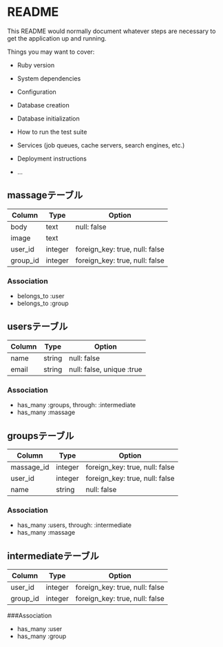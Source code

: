 # README

This README would normally document whatever steps are necessary to get the
application up and running.

Things you may want to cover:

* Ruby version

* System dependencies

* Configuration

* Database creation

* Database initialization

* How to run the test suite

* Services (job queues, cache servers, search engines, etc.)

* Deployment instructions

* ...

## massageテーブル
|Column|Type|Option|
|------|----|------|
|body|text|null: false|
|image|text||
|user_id|integer|foreign_key: true, null: false|
|group_id|integer|foreign_key: true, null: false|

### Association
- belongs_to :user
- belongs_to :group

## usersテーブル
|Column|Type|Option|
|------|----|------|
|name|string|null: false|
|email|string|null: false, unique :true|

### Association
- has_many :groups, through: :intermediate
- has_many :massage


## groupsテーブル
|Column|Type|Option|
|------|----|------|
|massage_id|integer|foreign_key: true, null: false|
|user_id|integer|foreign_key: true, null: false|
|name|string|null: false|

### Association
- has_many :users, through: :intermediate
- has_many :massage

## intermediateテーブル
|Column|Type|Option|
|------|----|------|
|user_id|integer|foreign_key: true, null: false|
|group_id|integer|foreign_key: true, null: false|

###Association
- has_many :user
- has_many :group
